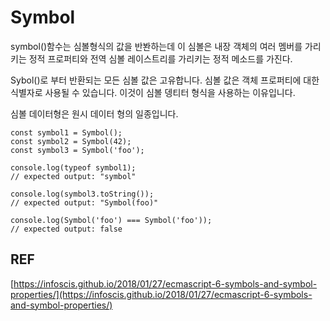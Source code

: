 # Symbol

symbol()함수는 심볼형식의 값을 반봔하는데 이 심볼은 내장 객체의 여러 멤버를 가리키는 정적 프로퍼티와 전역 심볼 레이스트리를 가리키는 정적 메소드를 가진다.

Sybol()로 부터 반환되는 모든 심볼 값은 고유합니다. 심볼 값은 객체 프로퍼티에 대한 식별자로 사용될 수 있습니다. 이것이 심볼 뎅티터 형식을 사용하는 이유입니다. 

심볼 데이터형은 원시 데이터 형의 일종입니다.

    const symbol1 = Symbol();
    const symbol2 = Symbol(42);
    const symbol3 = Symbol('foo');
    
    console.log(typeof symbol1);
    // expected output: "symbol"
    
    console.log(symbol3.toString());
    // expected output: "Symbol(foo)"
    
    console.log(Symbol('foo') === Symbol('foo'));
    // expected output: false

## REF

[https://infoscis.github.io/2018/01/27/ecmascript-6-symbols-and-symbol-properties/](https://infoscis.github.io/2018/01/27/ecmascript-6-symbols-and-symbol-properties/)